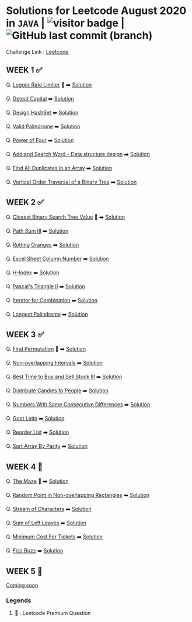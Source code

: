 # Solutions for Leetcode August 2020 in `JAVA`  | <img src="https://visitor-badge.laobi.icu/badge?page_id=abhisheksurve45.leetcode-aug-2020" alt="visitor badge"/> | ![GitHub last commit (branch)](https://img.shields.io/github/last-commit/abhisheksurve45/leetcode-aug-2020/master)

Challenge Link : [Leetcode](https://leetcode.com/explore/challenge/card/august-leetcoding-challenge/)

## WEEK 1 ✅

Q. [Logger Rate Limiter](https://leetcode.com/explore/challenge/card/august-leetcoding-challenge/549/week-1-august-1st-august-7th/3408/) 🔏  ➡️ [Solution](https://github.com/abhisheksurve45/leetcode-aug-2020/blob/master/WEEK1/LoggerRateLimiter.java)

Q. [Detect Capital](https://leetcode.com/explore/challenge/card/august-leetcoding-challenge/549/week-1-august-1st-august-7th/3409/)  ➡️ [Solution](https://github.com/abhisheksurve45/leetcode-aug-2020/blob/master/WEEK1/DetectCapital.java)

Q. [Design HashSet](https://leetcode.com/explore/challenge/card/august-leetcoding-challenge/549/week-1-august-1st-august-7th/3410/)  ➡️ [Solution](https://github.com/abhisheksurve45/leetcode-aug-2020/blob/master/WEEK1/DesignHashSet.java)

Q. [Valid Palindrome](https://leetcode.com/explore/challenge/card/august-leetcoding-challenge/549/week-1-august-1st-august-7th/3411/)  ➡️ [Solution](https://github.com/abhisheksurve45/leetcode-aug-2020/blob/master/WEEK1/ValidPalindrome.java)

Q. [Power of Four](https://leetcode.com/explore/challenge/card/august-leetcoding-challenge/549/week-1-august-1st-august-7th/3412/)  ➡️ [Solution](https://github.com/abhisheksurve45/leetcode-aug-2020/blob/master/WEEK1/PowerofFour.java)

Q. [Add and Search Word - Data structure design](https://leetcode.com/explore/challenge/card/august-leetcoding-challenge/549/week-1-august-1st-august-7th/3413/)  ➡️ [Solution](https://github.com/abhisheksurve45/leetcode-aug-2020/blob/master/WEEK1/AddSearchWord.java)

Q. [Find All Duplicates in an Array](https://leetcode.com/explore/challenge/card/august-leetcoding-challenge/549/week-1-august-1st-august-7th/3414/)  ➡️ [Solution](https://github.com/abhisheksurve45/leetcode-aug-2020/blob/master/WEEK1/FindAllDuplicatesinArray.java)

Q. [Vertical Order Traversal of a Binary Tree](https://leetcode.com/explore/challenge/card/august-leetcoding-challenge/549/week-1-august-1st-august-7th/3415/)  ➡️ [Solution](https://github.com/abhisheksurve45/leetcode-aug-2020/blob/master/WEEK1/VerticalOrderTraversalofBT.java)

## WEEK 2 ✅

Q. [Closest Binary Search Tree Value](https://leetcode.com/explore/challenge/card/august-leetcoding-challenge/550/week-2-august-8th-august-14th/3416/) 🔏  ➡️ [Solution](https://github.com/abhisheksurve45/leetcode-aug-2020/blob/master/WEEK2/ClosestBinarySearchTreeValue.java)

Q. [Path Sum III](https://leetcode.com/explore/challenge/card/august-leetcoding-challenge/550/week-2-august-8th-august-14th/3417/)  ➡️ [Solution](https://github.com/abhisheksurve45/leetcode-aug-2020/blob/master/WEEK2/PathSumIII.java)

Q. [Rotting Oranges](https://leetcode.com/explore/challenge/card/august-leetcoding-challenge/550/week-2-august-8th-august-14th/3418/)  ➡️ [Solution](https://github.com/abhisheksurve45/leetcode-aug-2020/blob/master/WEEK2/RottingOranges.java)

Q. [Excel Sheet Column Number](https://leetcode.com/explore/challenge/card/august-leetcoding-challenge/550/week-2-august-8th-august-14th/3419/)  ➡️ [Solution](https://github.com/abhisheksurve45/leetcode-aug-2020/blob/master/WEEK2/ExcelSheetColumnNumber.java)

Q. [H-Index](https://leetcode.com/explore/challenge/card/august-leetcoding-challenge/550/week-2-august-8th-august-14th/3420/)  ➡️ [Solution](https://github.com/abhisheksurve45/leetcode-aug-2020/blob/master/WEEK2/HIndex.java)

Q. [Pascal's Triangle II](https://leetcode.com/explore/challenge/card/august-leetcoding-challenge/550/week-2-august-8th-august-14th/3421/)  ➡️ [Solution](https://github.com/abhisheksurve45/leetcode-aug-2020/blob/master/WEEK2/PascalTriangleII.java)

Q. [Iterator for Combination](https://leetcode.com/explore/challenge/card/august-leetcoding-challenge/550/week-2-august-8th-august-14th/3422/)  ➡️ [Solution](https://github.com/abhisheksurve45/leetcode-aug-2020/blob/master/WEEK2/IteratorforCombination.java)

Q. [Longest Palindrome](https://leetcode.com/explore/challenge/card/august-leetcoding-challenge/550/week-2-august-8th-august-14th/3423/)  ➡️ [Solution](https://github.com/abhisheksurve45/leetcode-aug-2020/blob/master/WEEK2/LongestPalindrome.java)

## WEEK 3 ✅

Q. [Find Permutation](https://leetcode.com/explore/challenge/card/august-leetcoding-challenge/551/week-3-august-15th-august-21st/3424/) 🔏 ➡️ [Solution](https://github.com/abhisheksurve45/leetcode-aug-2020/blob/master/WEEK3/FindPermutation.java)

Q. [Non-overlapping Intervals](https://leetcode.com/explore/challenge/card/august-leetcoding-challenge/551/week-3-august-15th-august-21st/3425/)  ➡️ [Solution](https://github.com/abhisheksurve45/leetcode-aug-2020/blob/master/WEEK3/NonoverlappingIntervals.java)

Q. [Best Time to Buy and Sell Stock III](https://leetcode.com/explore/challenge/card/august-leetcoding-challenge/551/week-3-august-15th-august-21st/3426/)  ➡️ [Solution](https://github.com/abhisheksurve45/leetcode-aug-2020/blob/master/WEEK3/BestTimetoBuySellStockIII.java)

Q. [Distribute Candies to People](https://leetcode.com/explore/challenge/card/august-leetcoding-challenge/551/week-3-august-15th-august-21st/3427/)  ➡️ [Solution](https://github.com/abhisheksurve45/leetcode-aug-2020/blob/master/WEEK3/DistributeCandiestoPeople.java)

Q. [Numbers With Same Consecutive Differences](https://leetcode.com/explore/challenge/card/august-leetcoding-challenge/551/week-3-august-15th-august-21st/3428/)  ➡️ [Solution](https://github.com/abhisheksurve45/leetcode-aug-2020/blob/master/WEEK3/NumbersWithSameConsecutiveDifferences.java)

Q. [Goat Latin](https://leetcode.com/explore/challenge/card/august-leetcoding-challenge/551/week-3-august-15th-august-21st/3429/)  ➡️ [Solution](https://github.com/abhisheksurve45/leetcode-aug-2020/blob/master/WEEK3/GoatLatin.java)

Q. [Reorder List](https://leetcode.com/explore/challenge/card/august-leetcoding-challenge/551/week-3-august-15th-august-21st/3430/)  ➡️ [Solution](https://github.com/abhisheksurve45/leetcode-aug-2020/blob/master/WEEK3/ReorderList.java)

Q. [Sort Array By Parity](https://leetcode.com/explore/challenge/card/august-leetcoding-challenge/551/week-3-august-15th-august-21st/3431/)  ➡️ [Solution](https://github.com/abhisheksurve45/leetcode-aug-2020/blob/master/WEEK3/SortArrayByParity.java)

## WEEK 4 🚧

Q. [The Maze](https://leetcode.com/explore/challenge/card/august-leetcoding-challenge/552/week-4-august-22nd-august-28th/3432/) 🔏  ➡️ [Solution](https://github.com/abhisheksurve45/leetcode-aug-2020/blob/master/WEEK4/TheMaze.java)

Q. [Random Point in Non-overlapping Rectangles](https://leetcode.com/explore/challenge/card/august-leetcoding-challenge/552/week-4-august-22nd-august-28th/3433/)  ➡️ [Solution](https://github.com/abhisheksurve45/leetcode-aug-2020/blob/master/WEEK4/RandomPointinNonoverlappingRectangles.java)

Q. [Stream of Characters](https://leetcode.com/explore/challenge/card/august-leetcoding-challenge/552/week-4-august-22nd-august-28th/3434/)  ➡️ [Solution](https://github.com/abhisheksurve45/leetcode-aug-2020/blob/master/WEEK4/StreamofCharacters.java)

Q. [Sum of Left Leaves](https://leetcode.com/explore/challenge/card/august-leetcoding-challenge/552/week-4-august-22nd-august-28th/3435/)  ➡️ [Solution](https://github.com/abhisheksurve45/leetcode-aug-2020/blob/master/WEEK4/SumofLeftLeaves.java)

Q. [Minimum Cost For Tickets](https://leetcode.com/explore/challenge/card/august-leetcoding-challenge/552/week-4-august-22nd-august-28th/3436/)  ➡️ [Solution](https://github.com/abhisheksurve45/leetcode-aug-2020/blob/master/WEEK4/MinimumCostForTickets.java)

Q. [Fizz Buzz](https://leetcode.com/explore/challenge/card/august-leetcoding-challenge/552/week-4-august-22nd-august-28th/3437/)  ➡️ [Solution](https://github.com/abhisheksurve45/leetcode-aug-2020/blob/master/WEEK4/FizzBuzz.java)

## WEEK 5 🚧

[Coming soon](https://leetcode.com/explore/challenge/card/august-leetcoding-challenge/)


### Legends 

1. 🔏 : Leetcode Premium Question
